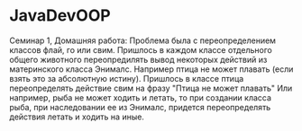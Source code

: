 # JavaDevOOP
Семинар 1, Домашняя работа:
Проблема была с переопределением классов флай, го или свим. 
Пришлось в каждом классе отдельного общего животного переопредилять вывод некоторых действий из материнского класса Энималс. 
Например птица не может плавать (если взять это за абсолютную истину). Пришлось в классе птица переопределять действие свим на фразу "Птица не может плавать" 
Или например, рыба не может ходить и летать, то при создании класса рыба, при наследовании ее из Энималс, придется переопределять действия летать и ходить на иные.